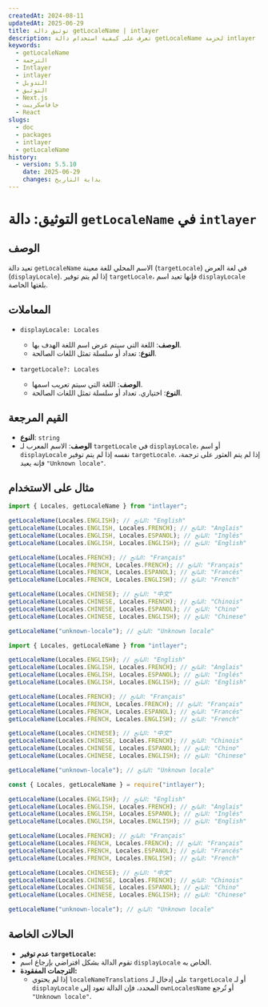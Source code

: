 ```yaml
---
createdAt: 2024-08-11
updatedAt: 2025-06-29
title: توثيق دالة getLocaleName | intlayer
description: تعرف على كيفية استخدام دالة getLocaleName لحزمة intlayer
keywords:
  - getLocaleName
  - الترجمة
  - Intlayer
  - intlayer
  - التدويل
  - التوثيق
  - Next.js
  - جافاسكريبت
  - React
slugs:
  - doc
  - packages
  - intlayer
  - getLocaleName
history:
  - version: 5.5.10
    date: 2025-06-29
    changes: بداية التاريخ
---
```


# التوثيق: دالة `getLocaleName` في `intlayer`

## الوصف

تعيد دالة `getLocaleName` الاسم المحلي للغة معينة (`targetLocale`) في لغة العرض (`displayLocale`). إذا لم يتم توفير `targetLocale`، فإنها تعيد اسم `displayLocale` بلغتها الخاصة.

## المعاملات

- `displayLocale: Locales`

  - **الوصف**: اللغة التي سيتم عرض اسم اللغة الهدف بها.
  - **النوع**: تعداد أو سلسلة تمثل اللغات الصالحة.

- `targetLocale?: Locales`
  - **الوصف**: اللغة التي سيتم تعريب اسمها.
  - **النوع**: اختياري. تعداد أو سلسلة تمثل اللغات الصالحة.

## القيم المرجعة

- **النوع**: `string`
- **الوصف**: الاسم المعرب لـ `targetLocale` في `displayLocale`، أو اسم `displayLocale` نفسه إذا لم يتم توفير `targetLocale`. إذا لم يتم العثور على ترجمة، فإنه يعيد `"Unknown locale"`.

## مثال على الاستخدام

```typescript codeFormat="typescript"
import { Locales, getLocaleName } from "intlayer";

getLocaleName(Locales.ENGLISH); // الناتج: "English"
getLocaleName(Locales.ENGLISH, Locales.FRENCH); // الناتج: "Anglais"
getLocaleName(Locales.ENGLISH, Locales.ESPANOL); // الناتج: "Inglés"
getLocaleName(Locales.ENGLISH, Locales.ENGLISH); // الناتج: "English"

getLocaleName(Locales.FRENCH); // الناتج: "Français"
getLocaleName(Locales.FRENCH, Locales.FRENCH); // الناتج: "Français"
getLocaleName(Locales.FRENCH, Locales.ESPANOL); // الناتج: "Francés"
getLocaleName(Locales.FRENCH, Locales.ENGLISH); // الناتج: "French"

getLocaleName(Locales.CHINESE); // الناتج: "中文"
getLocaleName(Locales.CHINESE, Locales.FRENCH); // الناتج: "Chinois"
getLocaleName(Locales.CHINESE, Locales.ESPANOL); // الناتج: "Chino"
getLocaleName(Locales.CHINESE, Locales.ENGLISH); // الناتج: "Chinese"

getLocaleName("unknown-locale"); // الناتج: "Unknown locale"
```

```javascript codeFormat="esm"
import { Locales, getLocaleName } from "intlayer";

getLocaleName(Locales.ENGLISH); // الناتج: "English"
getLocaleName(Locales.ENGLISH, Locales.FRENCH); // الناتج: "Anglais"
getLocaleName(Locales.ENGLISH, Locales.ESPANOL); // الناتج: "Inglés"
getLocaleName(Locales.ENGLISH, Locales.ENGLISH); // الناتج: "English"

getLocaleName(Locales.FRENCH); // الناتج: "Français"
getLocaleName(Locales.FRENCH, Locales.FRENCH); // الناتج: "Français"
getLocaleName(Locales.FRENCH, Locales.ESPANOL); // الناتج: "Francés"
getLocaleName(Locales.FRENCH, Locales.ENGLISH); // الناتج: "French"

getLocaleName(Locales.CHINESE); // الناتج: "中文"
getLocaleName(Locales.CHINESE, Locales.FRENCH); // الناتج: "Chinois"
getLocaleName(Locales.CHINESE, Locales.ESPANOL); // الناتج: "Chino"
getLocaleName(Locales.CHINESE, Locales.ENGLISH); // الناتج: "Chinese"

getLocaleName("unknown-locale"); // الناتج: "Unknown locale"
```

```javascript codeFormat="commonjs"
const { Locales, getLocaleName } = require("intlayer");

getLocaleName(Locales.ENGLISH); // الناتج: "English"
getLocaleName(Locales.ENGLISH, Locales.FRENCH); // الناتج: "Anglais"
getLocaleName(Locales.ENGLISH, Locales.ESPANOL); // الناتج: "Inglés"
getLocaleName(Locales.ENGLISH, Locales.ENGLISH); // الناتج: "English"

getLocaleName(Locales.FRENCH); // الناتج: "Français"
getLocaleName(Locales.FRENCH, Locales.FRENCH); // الناتج: "Français"
getLocaleName(Locales.FRENCH, Locales.ESPANOL); // الناتج: "Francés"
getLocaleName(Locales.FRENCH, Locales.ENGLISH); // الناتج: "French"

getLocaleName(Locales.CHINESE); // الناتج: "中文"
getLocaleName(Locales.CHINESE, Locales.FRENCH); // الناتج: "Chinois"
getLocaleName(Locales.CHINESE, Locales.ESPANOL); // الناتج: "Chino"
getLocaleName(Locales.CHINESE, Locales.ENGLISH); // الناتج: "Chinese"

getLocaleName("unknown-locale"); // الناتج: "Unknown locale"
```

## الحالات الخاصة

- **عدم توفير `targetLocale`:**
- تقوم الدالة بشكل افتراضي بإرجاع اسم `displayLocale` الخاص به.
- **الترجمات المفقودة:**
  - إذا لم يحتوي `localeNameTranslations` على إدخال لـ `targetLocale` أو لـ `displayLocale` المحدد، فإن الدالة تعود إلى `ownLocalesName` أو تُرجع `"Unknown locale"`.
